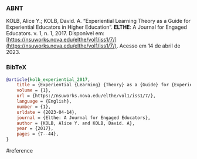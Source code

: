 ### ABNT
KOLB, Alice Y.; KOLB, David. A. “Experiential Learning Theory as a Guide for Experiential Educators in Higher Education”. **ELTHE**: A Journal for Engaged Educators. v. 1, n. 1, 2017. Disponível em: [https://nsuworks.nova.edu/elthe/vol1/iss1/7/](https://nsuworks.nova.edu/elthe/vol1/iss1/7/). Acesso em 14 de abril de 2023.

### BibTeX
```bibtex
@article{kolb_experiential_2017,
	title = {Experiential {Learning} {Theory} as a {Guide} for {Experiential} {Educators} in {Higher} {Education}},
	volume = {1},
	url = {https://nsuworks.nova.edu/elthe/vol1/iss1/7/},
	language = {English},
	number = {1},
	urldate = {2023-04-14},
	journal = {Elthe: A Journal for Engaged Educators},
	author = {KOLB, Alice Y. and KOLB, David. A},
	year = {2017},
	pages = {7--44},
}
```

#reference